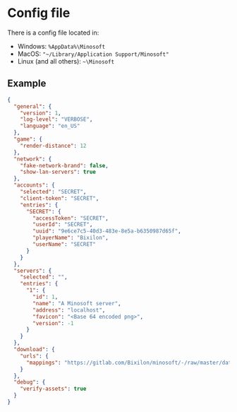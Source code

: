 # Config file
There is a config file located in:
 * Windows: `%AppData%\Minosoft`
 * MacOS: `"~/Library/Application Support/Minosoft"`
 * Linux (and all others): `~\Minosoft`

## Example
```json
{
  "general": {
    "version": 1,
    "log-level": "VERBOSE",
    "language": "en_US"
  },
  "game": {
    "render-distance": 12
  },
  "network": {
    "fake-network-brand": false,
    "show-lan-servers": true
  },
  "accounts": {
    "selected": "SECRET",
    "client-token": "SECRET",
    "entries": {
      "SECRET": {
        "accessToken": "SECRET",
        "userId": "SECRET",
        "uuid": "9e6ce7c5-40d3-483e-8e5a-b6350987d65f",
        "playerName": "Bixilon",
        "userName": "SECRET"
      }
    }
  },
  "servers": {
    "selected": "",
    "entries": {
      "1": {
        "id": 1,
        "name": "A Minosoft server",
        "address": "localhost",
        "favicon": "<Base 64 encoded png>",
        "version": -1
      }
    }
  },
  "download": {
    "urls": {
      "mappings": "https://gitlab.com/Bixilon/minosoft/-/raw/master/data/mcdata/%s.tar.gz?inline\u003dfalse"
    }
  },
  "debug": {
    "verify-assets": true
  }
}
```

